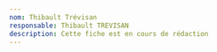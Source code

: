 ```yaml
---
nom: Thibault Trévisan
responsable: Thibault TREVISAN
description: Cette fiche est en cours de rédaction
---
```

